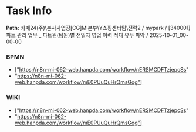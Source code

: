 # Task Info

**Path:** 카페24(주)\본사사업장\[CG]MI본부\Y쇼핑센터팀\전략2 / mypark / [340001] 파트 관리 업무 _ 파트원(팀원)별 전일자 영업 이력 적재 유무 파악 / 2025-10-01_00-00-00

### BPMN
- ["https://n8n-mi-062-web.hanpda.com/workflow/nERSMCDFTzjepcSs"
- "https://n8n-mi-062-web.hanpda.com/workflow/mE0PUuQuHrQmsGog"]

### WIKI
- ["https://n8n-mi-062-web.hanpda.com/workflow/nERSMCDFTzjepcSs"
- "https://n8n-mi-062-web.hanpda.com/workflow/mE0PUuQuHrQmsGog"]

